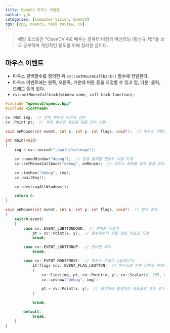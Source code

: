 ```yaml
---
title: OpenCV 마우스 이벤트
author: yjh
categories: [Computer Vision, OpenCV]
tgs: [cpp, opencv, book review, cv]
---
```


> 해당 포스팅은 *OpenCV 4로 배우는 컴퓨터 비전과 머신러닝 (황선규 저)*를 보고 공부하며 개인적인 용도를 위해 정리한 글이다.

## 마우스 이벤트

- 마우스 콜백함수를 정의한 뒤 `cv::setMouseCallback()` 함수에 전달한다.
- 마우스 이벤트에는 왼쪽, 오른족, 가운데 버튼 등을 지정할 수 있고 업, 다운, 클릭, 드래그 등이 있다.
- `cv::setMouseCallback(window name, call-back function);`

```cpp
#include "opencv2/opencv.hpp"
#include <iostream>

cv::Mat img;  // 전역 변수로 이미지 선언
cv::Point pt;  // 전역 변수로 좌표를 담을 변수 선언

void onMouse(int event, int x, int y, int flags, void*);  // 마우스 이벤트 콜백 함수 선언

int main(void)
{
    img = cv::imread("./path/to/image");

    cv::namedWindow("debug");  // 창을 출력할 윈도우 이름 지정
    cv::setMouseCallback("debug", onMouse);  // 마우스 좌표를 입력 받을 윈도우, 입력 받은 좌표와 플래그로 어떤 일을 할지에 대한 이벤트 처리 함수 전달

    cv::imshow("debug", img);
    cv::waitKey();

    cv::destroyAllWindows();

    return 0;
}

void onMouse(int event, int x, int y, int flags, void*)  // 함수 정의
{
    switch(event)
    {
        case cv::EVENT_LUBTTONDOWN:  // 왼버튼 누르기
            pt = cv::Point(x, y);  // 함수로부터 전달 받은 좌표값 지정
            break;

        case cv::EVENT_LBUTTONUP:  // 왼버튼 떼기
            break;

        case cv::EVENT_MOUSEMOVE:  // 마우스 드래그 (움직이기)
            if(flags &cv::EVENT_FLAG_LBUTTON)  // 마우스의 왼쪽 버튼의 이벤트가 발생한 경우
            {
                cv::line(img, pt, cv::Point(x, y), cv::Scalar(0, 255, 0), 2);  // 직전에 저장 되어있던 좌표와 현재 좌표를 연결하는 직선을 그림
                cv::imshow("debug", img);

                pt = cv::Point(x, y);  // 움직이며 발생하는 좌표들로 계속 초기화
            }

            break;

        default:
            break;
    }
}
```
